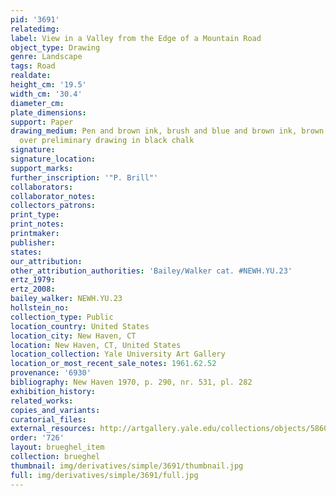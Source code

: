 ```yaml
---
pid: '3691'
relatedimg: 
label: View in a Valley from the Edge of a Mountain Road
object_type: Drawing
genre: Landscape
tags: Road
realdate: 
height_cm: '19.5'
width_cm: '30.4'
diameter_cm: 
plate_dimensions: 
support: Paper
drawing_medium: Pen and brown ink, brush and blue and brown ink, brown and blue wash,
  over preliminary drawing in black chalk
signature: 
signature_location: 
support_marks: 
further_inscription: '"P. Brill"'
collaborators: 
collaborator_notes: 
collectors_patrons: 
print_type: 
print_notes: 
printmaker: 
publisher: 
states: 
our_attribution: 
other_attribution_authorities: 'Bailey/Walker cat. #NEWH.YU.23'
ertz_1979: 
ertz_2008: 
bailey_walker: NEWH.YU.23
hollstein_no: 
collection_type: Public
location_country: United States
location_city: New Haven, CT
location: New Haven, CT, United States
location_collection: Yale University Art Gallery
location_or_most_recent_sale_notes: 1961.62.52
provenance: '6930'
bibliography: New Haven 1970, p. 290, nr. 531, pl. 282
exhibition_history: 
related_works: 
copies_and_variants: 
curatorial_files: 
external_resources: http://artgallery.yale.edu/collections/objects/58609
order: '726'
layout: brueghel_item
collection: brueghel
thumbnail: img/derivatives/simple/3691/thumbnail.jpg
full: img/derivatives/simple/3691/full.jpg
---
```

